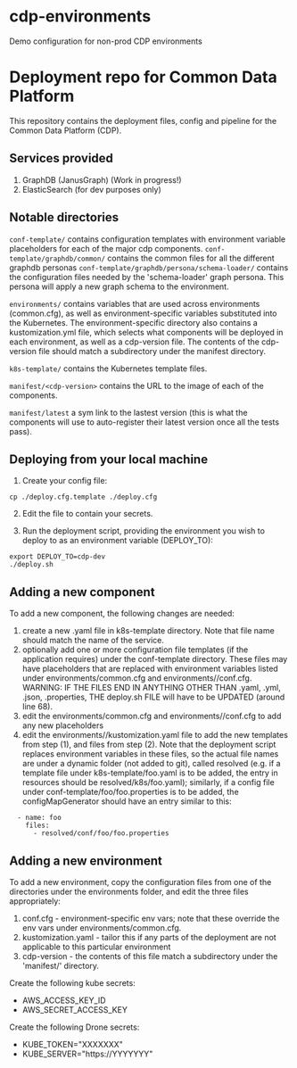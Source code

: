 # cdp-environments
Demo configuration for non-prod CDP environments



Deployment repo for Common Data Platform
========================================

This repository contains the deployment files, config and pipeline for the
Common Data Platform (CDP).


Services provided
-----------------

1. GraphDB (JanusGraph) (Work in progress!)
2. ElasticSearch (for dev purposes only)


Notable directories
-------------------
`conf-template/` contains configuration templates with environment variable placeholders for each of the major cdp components.
`conf-template/graphdb/common/` contains the common files for all the different graphdb personas
`conf-template/graphdb/persona/schema-loader/` contains the configuration files needed by the 'schema-loader' graph persona.  This  persona will apply a new graph schema to the environment.

`environments/` contains variables that are used across environments (common.cfg), as well as environment-specific variables substituted into the Kubernetes.  The environment-specific directory also contains a  kustomization.yml file, which selects what components will be deployed in each environment, as well as a cdp-version file.  The contents of the cdp-version file should match a subdirectory under the manifest directory.



`k8s-template/` contains the Kubernetes template files.

`manifest/<cdp-version>` contains the URL to the image of each of the components.

`manifest/latest` a sym link to the lastest version (this is what the components will use to auto-register their latest version once all the tests pass).


Deploying from your local machine
--------------------------------

1. Create your config file:

```shell
cp ./deploy.cfg.template ./deploy.cfg
```

2. Edit the file to contain your secrets.

3. Run the deployment script, providing the environment you wish to deploy to as an environment variable (DEPLOY_TO):

```shell
export DEPLOY_TO=cdp-dev
./deploy.sh 
```


Adding a new component
----------------------

To add a new component, the following changes are needed:
1. create a new .yaml file in k8s-template  directory.  Note that file name should match the name of the service.
2. optionally add one or more configuration file templates (if the application requires) under the conf-template directory.  These files may have placeholders that are replaced with environment variables listed under environments/common.cfg and environments/<namespace>/conf.cfg.  
WARNING: IF THE FILES END IN ANYTHING OTHER THAN .yaml, .yml, .json, .properties, THE deploy.sh FILE will have to be UPDATED (around line 68).
3. edit the environments/common.cfg and environments/<namespace>/conf.cfg to add any new placeholders
4. edit the environments/<namespace>/kustomization.yaml file to add the new templates from step (1), and files from step (2).  Note that the deployment script replaces environment variables in these files, so the actual file names are under a dynamic folder (not added to git), called resolved (e.g. if a template file under k8s-template/foo.yaml is to be added, the entry in resources should be resolved/k8s/foo.yaml); similarly, if a config file under conf-template/foo/foo.properties is to be added, the configMapGenerator should have an entry similar to this:

``` configMapGenerator:
  - name: foo
    files:
      - resolved/conf/foo/foo.properties
```


Adding a new environment
------------------------

To add a new environment, copy the configuration files from one of the directories under the environments folder, and edit the three files appropriately:
1. conf.cfg - environment-specific env vars; note that these override the env vars under environments/common.cfg.  
2. kustomization.yaml - tailor this if any parts of the deployment are not applicable to this particular environment
3. cdp-version - the contents of this file match a subdirectory under the 'manifest/'  directory.

Create the following kube secrets:
* AWS_ACCESS_KEY_ID
* AWS_SECRET_ACCESS_KEY

Create the following Drone secrets:
* KUBE_TOKEN="XXXXXXX"
* KUBE_SERVER="https://YYYYYYY"

